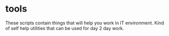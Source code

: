 # tools
These scripts contain things that will help you work in IT environment.
Kind of self help utilities that can be used for day 2 day work.
